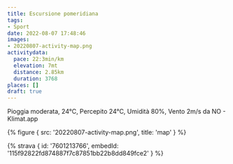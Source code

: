 ```yaml
---
title: Escursione pomeridiana
tags:
- Sport
date: 2022-08-07 17:48:46
images:
- 20220807-activity-map.png
activitydata:
  pace: 22:3min/km
  elevation: 7mt
  distance: 2.85km
  duration: 3768
places: []
draft: true
---
```


Pioggia moderata, 24°C, Percepito 24°C, Umidità 80%, Vento 2m/s da NO - Klimat.app

<!--more-->




{% figure { src: '20220807-activity-map.png', title: 'map' } %}


{% strava { id: '7601213766', embedId: '115f92822fd874887f7c87851bb22b8dd849fce2' } %}